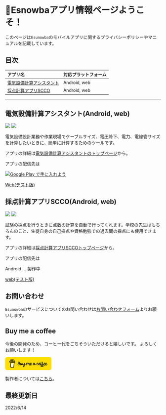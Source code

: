 # 🐤Esnowbaアプリ情報ページようこそ！

このページは`Esunowba`のモバイルアプリに関するプライバシーポリシーやマニュアルを記載しています。


## 目次

|アプリ名|対応プラットフォーム|
|:--|:--|
|[電気設備計算アシスタント](#電気設備計算アシスタントandroid-web)|Android, web|
|[採点計算アプリSCCO](#採点計算アプリsccoandroid-web)|Android, web|

---

## 電気設備計算アシスタント(Android, web)

![](https://img.shields.io/badge/flutter-v2.10.5-blue?style=flat&logo=flutter) ![](https://img.shields.io/badge/-firebase-orange?style=flat&logo=firebase)


電気設備設計業務や作業現場でケーブルサイズ、電圧降下、電力、電線管サイズを計算したいときに、簡単に計算するためのツールです。

アプリの詳細は[電気設備計算アシスタントのトップページ](elec_calculator/home.md)から。

アプリの配信先は

<a href='https://play.google.com/store/apps/details?id=com.github.snova301.elec_calculator&pcampaignid=pcampaignidMKT-Other-global-all-co-prtnr-py-PartBadge-Mar2515-1'><img alt='Google Play で手に入れよう' src='https://play.google.com/intl/ja/badges/static/images/badges/ja_badge_web_generic.png' width='150'/></a>

[Web(テスト版)](https://ewacdj-3936b.web.app/)




## 採点計算アプリSCCO(Android, web)

![](https://img.shields.io/badge/flutter-v3.0.2-blue?style=flat&logo=flutter) ![](https://img.shields.io/badge/-firebase-orange?style=flat&logo=firebase)


試験の採点を行うときに点数の計算を自動で行ってくれます。学校の先生はもちろんのこと、生徒自身の自己採点や資格勉強での過去問の採点にも使用できます。

アプリの詳細は[採点計算アプリSCCOトップページ](score_counter/home.md)から。

アプリの配信先は

Android ... 製作中

[web(テスト版)](https://scco-2df5d.web.app/#/)




## お問い合わせ

`Esunowba`のサービスについてのお問い合わせは[お問い合わせフォーム](https://forms.gle/6G7RaQP7uG7ufKSP8)よりお願いします。


## Buy me a coffee

今後の開発のため、コーヒー代をごちそういただけると嬉しいです。
よろしくお願いします！

<a href='https://www.buymeacoffee.com/snova301'><img alt='Buy me a coffee' src='./bmc-button.png' width='150'/></a>

製作者については[こちら](https://snova301.github.io/Portfolio/)。

## 最終更新日
2022/6/14